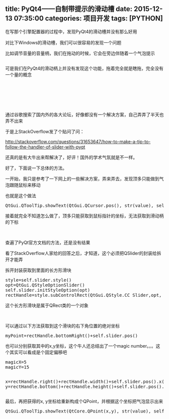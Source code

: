title: PyQt4——自制带提示的滑动槽
date: 2015-12-13 07:35:00
categories: 项目开发
tags: [PYTHON]
---
<p>
	<span style="line-height:1.5;">在写那个引擎配置器的过程中，发现PyQt4的滑动槽并没有那么好用</span> 
</p>
<p>
	对比下Windows的滑动槽，我们可以很容易的发现一个问题
</p>
<p>
	比如调节音量的音量柄，我们在拖动的时候，它会在旁边伴随着一个气泡提示
</p>
<p>
	<img src="/usr/uploads/image/20151213/20151213153353_21207.png" alt="" /> 
</p>
<p>
	可是我们在PyQt4的滑动柄上并没有发现这个功能，拖着完全就是瞎拖，完全没有一个量的概念
</p>
<p>
	<!--more-->
</p>
<p>
	<br />
</p>
<p>
	<br />
</p>
<p>
	<br />
</p>
<p>
	<!--more-->
</p>
<p>
	通过谷歌搜索了国内外的各大论坛，好像都没有一个解决方案，自己弄弄了半天也弄不出来
</p>
<p>
	于是上StackOverflow发了个贴问了问：
</p>
<p>
	<a href="http://stackoverflow.com/questions/31653647/how-to-make-a-tip-to-follow-the-handler-of-slider-with-pyqt" target="_blank">http://stackoverflow.com/questions/31653647/how-to-make-a-tip-to-follow-the-handler-of-slider-with-pyqt</a> 
</p>
<p>
	还真的是有大牛出来帮解决了，好评！国外的学术气氛就是不一样。
</p>
<p>
	好了，下面说一下总体的方法。
</p>
<p>
	一开始，我只是参考了一下网上的一些解决方案，弄来弄去，发现顶多只能做到气泡跟随鼠标来移动
</p>
<p>
	也就是这个做法
</p>
<pre class="brush:python; toolbar:false;">QtGui.QToolTip.showText(QtGui.QCursor.pos(), str(value), self)</pre>
接着就完全不知道怎么做了，顶多只能获取到鼠标指针的坐标，无法获取到滑动柄的下标
<p>
	<br />
</p>
<p>
	查遍了PyQt官方文档的方法，还是没有结果
</p>
<p>
	看了StackOverflow人家给的回答之后，才知道，这个必须把QSlider的封装给拆开才能弄
</p>
<p>
	拆开封装获取到里面的长方形滑块
</p>
<pre class="brush:python; toolbar:false;">style=self.slider.style()
opt=QtGui.QStyleOptionSlider()
self.slider.initStyleOption(opt)
rectHandle=style.subControlRect(QtGui.QStyle.CC_Slider,opt, QtGui.QStyle.SC_SliderHandle,self)</pre>
这个长方形滑块是属于QRect类的一个对象
<p>
	<br />
</p>
<p>
	可以通过以下方法获取到这个滑块的右下角位置的绝对坐标
</p>
<pre class="brush:python; toolbar:false;">myPoint=rectHandle.bottomRight()+self.slider.pos()</pre>
也可以分别获取其中的x,y坐标，这个牛人还总结出了一个magic number。。。这个其实可以看成是个固定偏移吧
<pre class="brush:python; toolbar:false;">magicX=5
magicY=15

x=rectHandle.right()+rectHandle.width()+self.slider.pos().x()+magicX
y=rectHandle.bottom()+rectHandle.height()+self.slider.pos().y()+magicY</pre>
最后，再把获得的x,&nbsp;y坐标给重新构成个QPoint，并根据这个坐标把气泡显示出来
<pre class="brush:python; toolbar:false;">QtGui.QToolTip.showText(QtCore.QPoint(x,y), str(value), self)</pre>
<p>
	<br />
</p>
<p>
	<br />
</p>